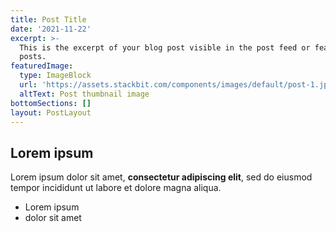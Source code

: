 ```yaml
---
title: Post Title
date: '2021-11-22'
excerpt: >-
  This is the excerpt of your blog post visible in the post feed or featured
  posts.
featuredImage:
  type: ImageBlock
  url: 'https://assets.stackbit.com/components/images/default/post-1.jpeg'
  altText: Post thumbnail image
bottomSections: []
layout: PostLayout
---
```

## Lorem ipsum

Lorem ipsum dolor sit amet, **consectetur adipiscing elit**, sed do eiusmod tempor incididunt ut labore et dolore magna aliqua.

- Lorem ipsum
- dolor sit amet